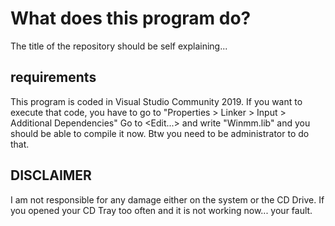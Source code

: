 # What does this program do?
The title of the repository should be self explaining...
## requirements
This program is coded in Visual Studio Community 2019. If you want to execute that code, you have to go to "Properties > Linker > Input > Additional Dependencies" Go to <Edit...> and write "Winmm.lib" and you should be able to compile it now. Btw you need to be administrator to do that.
## DISCLAIMER
I am not responsible for any damage either on the system or the CD Drive. If you opened your CD Tray too often and it is not working now... your fault.
